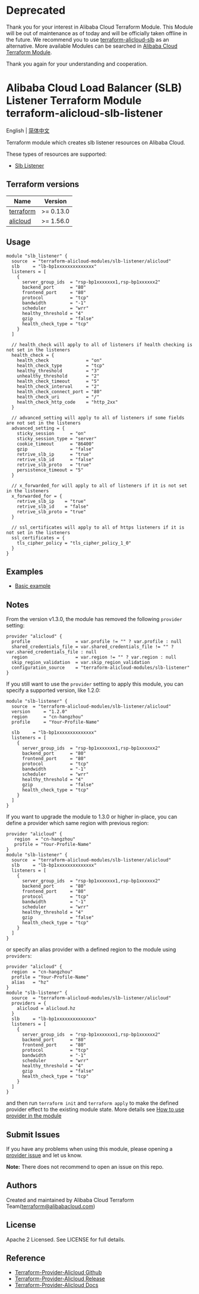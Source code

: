# Deprecated

Thank you for your interest in Alibaba Cloud Terraform Module. This Module will be out of maintenance as of today and will be officially taken offline in the future. We recommend you to use [terraform-alicloud-slb](https://registry.terraform.io/modules/alibaba/slb/alicloud/latest) as an alternative. More available Modules can be searched in [Alibaba Cloud Terraform Module](https://registry.terraform.io/browse/modules?provider=alibaba).

Thank you again for your understanding and cooperation.

Alibaba Cloud Load Balancer (SLB) Listener Terraform Module
terraform-alicloud-slb-listener
=====================================================================

English | [简体中文](https://github.com/terraform-alicloud-modules/terraform-alicloud-slb-listener/blob/master/README-CN.md)

Terraform module which creates slb listener resources on Alibaba Cloud.

These types of resources are supported:

* [Slb Listener](https://www.terraform.io/docs/providers/alicloud/r/slb_listener.html)

## Terraform versions

| Name | Version |
|------|---------|
| <a name="requirement_terraform"></a> [terraform](#requirement\_terraform) | >= 0.13.0 |
| <a name="requirement_alicloud"></a> [alicloud](#requirement\_alicloud) | >= 1.56.0 |

## Usage

```hcl
module "slb_listener" {
  source  = "terraform-alicloud-modules/slb-listener/alicloud"
  slb     = "lb-bp1xxxxxxxxxxxxxx"
  listeners = [
    {
      server_group_ids  = "rsp-bp1xxxxxxx1,rsp-bp1xxxxxx2"
      backend_port      = "80"
      frontend_port     = "80"
      protocol          = "tcp"
      bandwidth         = "-1"
      scheduler         = "wrr"
      healthy_threshold = "4"
      gzip              = "false"
      health_check_type = "tcp"
    }
  ]
  
  // health_check will apply to all of listeners if health checking is not set in the listeners
  health_check = {
    health_check              = "on"
    health_check_type         = "tcp"
    healthy_threshold         = "3"
    unhealthy_threshold       = "2"
    health_check_timeout      = "5"
    health_check_interval     = "2"
    health_check_connect_port = "80"
    health_check_uri          = "/"
    health_check_http_code    = "http_2xx"
  }
  
  // advanced_setting will apply to all of listeners if some fields are not set in the listeners
  advanced_setting = {
    sticky_session      = "on"
    sticky_session_type = "server"
    cookie_timeout      = "86400"
    gzip                = "false"
    retrive_slb_ip      = "true"
    retrive_slb_id      = "false"
    retrive_slb_proto   = "true"
    persistence_timeout = "5"
  }
  
  // x_forwarded_for will apply to all of listeners if it is not set in the listeners
  x_forwarded_for = {
    retrive_slb_ip    = "true"
    retrive_slb_id    = "false"
    retrive_slb_proto = "true"
  }
  
  // ssl_certificates will apply to all of https listeners if it is not set in the listeners
  ssl_certificates = {
    tls_cipher_policy = "tls_cipher_policy_1_0"
  }
}

```

## Examples

* [Basic example](https://github.com/terraform-alicloud-modules/terraform-alicloud-slb-listener/tree/master/examples/complete)

## Notes
From the version v1.3.0, the module has removed the following `provider` setting:

```hcl
provider "alicloud" {
  profile                 = var.profile != "" ? var.profile : null
  shared_credentials_file = var.shared_credentials_file != "" ? var.shared_credentials_file : null
  region                  = var.region != "" ? var.region : null
  skip_region_validation  = var.skip_region_validation
  configuration_source    = "terraform-alicloud-modules/slb-listener"
}
```

If you still want to use the `provider` setting to apply this module, you can specify a supported version, like 1.2.0:

```hcl
module "slb-listener" {
  source  = "terraform-alicloud-modules/slb-listener/alicloud"
  version     = "1.2.0"
  region      = "cn-hangzhou"
  profile     = "Your-Profile-Name"

  slb     = "lb-bp1xxxxxxxxxxxxxx"
  listeners = [
    {
      server_group_ids  = "rsp-bp1xxxxxxx1,rsp-bp1xxxxxx2"
      backend_port      = "80"
      frontend_port     = "80"
      protocol          = "tcp"
      bandwidth         = "-1"
      scheduler         = "wrr"
      healthy_threshold = "4"
      gzip              = "false"
      health_check_type = "tcp"
    }
  ]
}
```

If you want to upgrade the module to 1.3.0 or higher in-place, you can define a provider which same region with
previous region:

```hcl
provider "alicloud" {
   region  = "cn-hangzhou"
   profile = "Your-Profile-Name"
}
module "slb-listener" {
  source  = "terraform-alicloud-modules/slb-listener/alicloud"
  slb     = "lb-bp1xxxxxxxxxxxxxx"
  listeners = [
    {
      server_group_ids  = "rsp-bp1xxxxxxx1,rsp-bp1xxxxxx2"
      backend_port      = "80"
      frontend_port     = "80"
      protocol          = "tcp"
      bandwidth         = "-1"
      scheduler         = "wrr"
      healthy_threshold = "4"
      gzip              = "false"
      health_check_type = "tcp"
    }
  ]
}
```
or specify an alias provider with a defined region to the module using `providers`:

```hcl
provider "alicloud" {
  region  = "cn-hangzhou"
  profile = "Your-Profile-Name"
  alias   = "hz"
}
module "slb-listener" {
  source  = "terraform-alicloud-modules/slb-listener/alicloud"
  providers = {
    alicloud = alicloud.hz
  }
  slb     = "lb-bp1xxxxxxxxxxxxxx"
  listeners = [
    {
      server_group_ids  = "rsp-bp1xxxxxxx1,rsp-bp1xxxxxx2"
      backend_port      = "80"
      frontend_port     = "80"
      protocol          = "tcp"
      bandwidth         = "-1"
      scheduler         = "wrr"
      healthy_threshold = "4"
      gzip              = "false"
      health_check_type = "tcp"
    }
  ]
}
```

and then run `terraform init` and `terraform apply` to make the defined provider effect to the existing module state.
More details see [How to use provider in the module](https://www.terraform.io/docs/language/modules/develop/providers.html#passing-providers-explicitly)

Submit Issues
-------------
If you have any problems when using this module, please opening a [provider issue](https://github.com/terraform-providers/terraform-provider-alicloud/issues/new) and let us know.

**Note:** There does not recommend to open an issue on this repo.

Authors
-------
Created and maintained by Alibaba Cloud Terraform Team(terraform@alibabacloud.com)

License
----
Apache 2 Licensed. See LICENSE for full details.

Reference
---------
* [Terraform-Provider-Alicloud Github](https://github.com/terraform-providers/terraform-provider-alicloud)
* [Terraform-Provider-Alicloud Release](https://releases.hashicorp.com/terraform-provider-alicloud/)
* [Terraform-Provider-Alicloud Docs](https://www.terraform.io/docs/providers/alicloud/index.html)